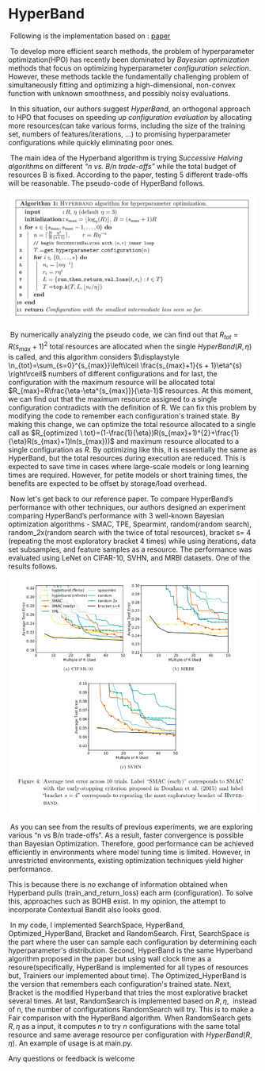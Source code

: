 # HyperBand

 Following is the implementation based on : [paper](http://arxiv.org/pdf/1603.06560v4)

  

 To develop more efficient search methods, the problem of hyperparameter optimization(HPO) has recently been dominated by _Bayesian optimization_ methods that focus on optimizing hyperparameter _configuration selection_. However, these methods tackle the fundamentally challenging problem of simultaneously fitting and optimizing a high-dimensional, non-convex function with unknown smoothness, and possibly noisy evaluations. 

  

 In this situation, our authors suggest _HyperBand_, an orthogonal approach to HPO that focuses on speeding up _configuration evaluation_ by allocating more resources(can take various forms, including the size of the training set, numbers of features/iterations, …) to promising hyperparameter configurations while quickly eliminating poor ones.

  

 The main idea of the Hyperband algorithm is trying _Successive Halving algorithms_ on different _“n vs. B/n trade-offs”_ while the total budget of resources B is fixed. According to the paper, testing 5 different trade-offs will be reasonable. The pseudo-code of HyperBand follows.


![Pseudo-Code](/pseudo_code.png)
  

 By numerically analyzing the pseudo code, we can find out that $R_{tot} = R( s_{max} + 1)^{2}$ total resources are allocated when the single $HyperBand(R,\eta)$ is called, and this algorithm considers $\displaystyle \n_{tot}=\sum_{s=0}^{s_{max}}\left\lceil \frac{s_{max}+1}{s + 1}\eta^{s} \right\rceil$ numbers of different configurations and for last, the configuration with the maximum resource will be allocated total $R_{max}=R\frac{\eta-\eta^{s_{max}}}{\eta-1}$ resources. At this moment, we can find out that the maximum resource assigned to a single configuration contradicts with the definition of R. We can fix this problem by modifying the code to remember each configuration's trained state. By making this change, we can optimize the total resource allocated to a single call as $R_{optimized \ tot}=(1-\frac{1}{\eta})R(s_{max}+1)^{2}+\frac{1}{\eta}R(s_{max}+1)ln(s_{max}))$ and maximum resource allocated to a single configuration as $R$. By optimizing like this, it is essentially the same as HyperBand, but the total resources during execution are reduced. This is expected to save time in cases where large-scale models or long learning times are required. However, for petite models or short training times, the benefits are expected to be offset by storage/load overhead.

  

 Now let's get back to our reference paper. To compare HyperBand’s performance with other techniques, our authors designed an experiment comparing HyperBand’s performance with 3 well-known Bayesian optimization algorithms - SMAC, TPE, Spearmint, random(random search), random\_2x(random search with the twice of total resources), bracket s= 4 (repeating the most exploratory bracket 4 times) while using iterations, data set subsamples, and feature samples as a resource. The performance was evaluated using LeNet on CIFAR-10, SVHN, and MRBI datasets. One of the results follows.

![](/example.png)

 As you can see from the results of previous experiments, we are exploring various “n vs B/n trade-offs”. As a result, faster convergence is possible than Bayesian Optimization. Therefore, good performance can be achieved efficiently in environments where model tuning time is limited. However, in unrestricted environments, existing optimization techniques yield higher performance.

This is because there is no exchange of information obtained when Hyperband pulls (train\_and\_return\_loss) each arm (configuration). To solve this, approaches such as BOHB exist. In my opinion, the attempt to incorporate Contextual Bandit also looks good.

  

 In my code, I implemented SearchSpace, HyperBand, Optimized\_HyperBand, Bracket and RandomSearch. First, SearchSpace is the part where the user can sample each configuration by determining each hyperparameter's distribution. Second, HyperBand is the same Hyperband algorithm proposed in the paper but using wall clock time as a resoure(specifically, HyperBand is implemented for all types of resources but, Trainiers our implemented about time). The Optimized\_HyperBand is the version that remembers each configuration's trained state. Next, Bracket is the modified Hyperband that tries the most explorative bracket several times. At last, RandomSearch is implemented based on $R, \eta$,  instead of n, the number of configurations RandomSearch will try. This is to make a Fair comparison with the HyperBand algorithm. When RandomSearch gets $R, \eta$ as a input, it computes $n$ to try $n$ configurations with the same total resource and same average resource per configuration with $HyperBand(R,\eta)$. An example of usage is at main.py.



  Any questions or feedback is welcome
